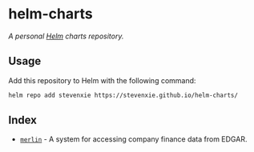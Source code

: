 # helm-charts

_A personal [Helm](https://helm.sh) charts repository._

## Usage

Add this repository to Helm with the following command:

```bash
helm repo add stevenxie https://stevenxie.github.io/helm-charts/
```

## Index

- [`merlin`](https://github.com/stevenxie/merlin) -
  A system for accessing company finance data from EDGAR.
